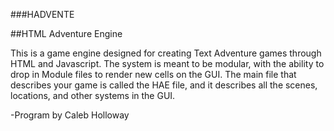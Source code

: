 ###HADVENTE

##HTML Adventure Engine

This is a game engine designed for creating Text Adventure games through HTML and Javascript.
The system is meant to be modular, with the ability to drop in Module files to render new cells on the GUI.
The main file that describes your game is called the HAE file, and it describes all the scenes, locations, and other systems in the GUI.

-Program by Caleb Holloway
